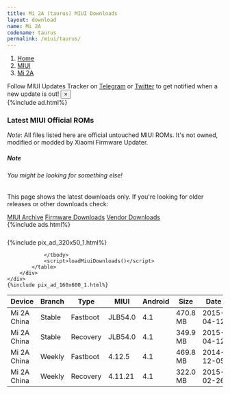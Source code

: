```yaml
---
title: Mi 2A (taurus) MIUI Downloads
layout: download
name: Mi 2A
codename: taurus
permalink: /miui/taurus/
---
```

<nav aria-label="breadcrumb">
    <ol class="breadcrumb">
        <li class="breadcrumb-item"><a href="/">Home</a></li>
        <li class="breadcrumb-item"><a href="/miui/">MIUI</a></li>
        <li class="breadcrumb-item active" aria-current="page"><a href="/miui/taurus/">Mi 2A</a></li>
    </ol>
</nav>
<div class="alert alert-primary alert-dismissible fade show" role="alert">
    Follow MIUI Updates Tracker on <a href="https://t.me/MIUIUpdatesTracker" class="alert-link">Telegram</a>
     or <a href="https://twitter.com/MiFwUpdater" class="alert-link">Twitter</a> to get notified when a new update is out!
    <button type="button" class="close" data-dismiss="alert" aria-label="Close">
        <span aria-hidden="true">&times;</span>
    </button>
</div>
{%include ad.html%}

### Latest MIUI Official ROMs
*Note*: All files listed here are official untouched MIUI ROMs. It's not owned, modified or modded by Xiaomi Firmware Updater.
<div class="card">
  <div class="card-body">
    <h5 class="card-title">Note</h5>
    <h6 class="card-subtitle mb-2 text-muted">You might be looking for something else!</h6>
    <p class="card-text">This page shows the latest downloads only.
     If you're looking for older releases or other downloads check:</p>
    <a href="/archive/miui/taurus/" class="card-link">MIUI Archive</a>
    <a href="/firmware/taurus/" class="card-link">Firmware Downloads</a>
    <a href="/vendor/taurus/" class="card-link">Vendor Downloads</a>
  </div>
</div>
{%include ads.html%}
<div class="row justify-content-center">
    <div class="col-10">
        <div class="table-responsive-md" style="margin-top: 25px;">
            {%include pix_ad_320x50_1.html%}
            <table id="miui" class="display dt-responsive nowrap compact table table-striped table-hover table-sm">
                <thead class="thead-dark">
                    <tr>
                        <th data-ref="device">Device</th>
                        <th data-ref="branch">Branch</th>
                        <th data-ref="type">Type</th>
                        <th data-ref="miui">MIUI</th>
                        <th data-ref="android">Android</th>
                        <th data-ref="size">Size</th>
                        <th data-ref="size">Date</th>
                        <th data-ref="link">Link</th>
                    </tr>
                </thead>
                <tbody>
                <tr><td>Mi 2A China</td><td>Stable</td><td>Fastboot</td><td>JLB54.0</td><td>4.1</td><td>470.8 MB</td><td>2015-04-12</td><td><a href="/miui/taurus/stable/JLB54.0/">Download</a></td></tr>
<tr><td>Mi 2A China</td><td>Stable</td><td>Recovery</td><td>JLB54.0</td><td>4.1</td><td>349.9 MB</td><td>2015-04-12</td><td><a href="/miui/taurus/stable/JLB54.0/">Download</a></td></tr>
<tr><td>Mi 2A China</td><td>Weekly</td><td>Fastboot</td><td>4.12.5</td><td>4.1</td><td>469.8 MB</td><td>2014-12-05</td><td><a href="/miui/taurus/weekly/4.12.5/">Download</a></td></tr>
<tr><td>Mi 2A China</td><td>Weekly</td><td>Recovery</td><td>4.11.21</td><td>4.1</td><td>322.0 MB</td><td>2015-02-26</td><td><a href="/miui/taurus/weekly/4.11.21/">Download</a></td></tr>

                </tbody>
                <script>loadMiuiDownloads()</script>
            </table>
        </div>
    </div>
    {%include pix_ad_160x600_1.html%}
</div>
